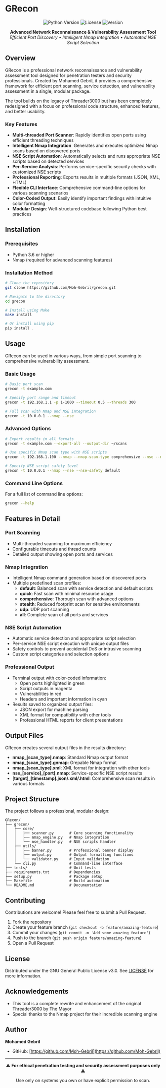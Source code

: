 # GRecon

<div align="center">
  <img src="https://img.shields.io/badge/Python-3.6+-blue.svg" alt="Python Version">
  <img src="https://img.shields.io/badge/License-GPL%20v3-orange.svg" alt="License">
  <img src="https://img.shields.io/badge/Version-1.0.0-green.svg" alt="Version">
</div>

<p align="center">
  <b>Advanced Network Reconnaissance & Vulnerability Assessment Tool</b><br>
  <i>Efficient Port Discovery • Intelligent Nmap Integration • Automated NSE Script Selection</i>
</p>

## Overview

GRecon is a professional network reconnaissance and vulnerability assessment tool designed for penetration testers and security professionals. Created by Mohamed Gebril, it provides a comprehensive framework for efficient port scanning, service detection, and vulnerability assessment in a single, modular package.

The tool builds on the legacy of Threader3000 but has been completely redesigned with a focus on professional code structure, enhanced features, and better usability.

### Key Features

- **Multi-threaded Port Scanner**: Rapidly identifies open ports using efficient threading techniques
- **Intelligent Nmap Integration**: Generates and executes optimized Nmap scans based on discovered ports
- **NSE Script Automation**: Automatically selects and runs appropriate NSE scripts based on detected services
- **Per-Service Analysis**: Performs service-specific security checks with customized NSE scripts
- **Professional Reporting**: Exports results in multiple formats (JSON, XML, HTML)
- **Flexible CLI Interface**: Comprehensive command-line options for various scanning scenarios
- **Color-Coded Output**: Easily identify important findings with intuitive color formatting
- **Modular Design**: Well-structured codebase following Python best practices

## Installation

### Prerequisites

- Python 3.6 or higher
- Nmap (required for advanced scanning features)

### Installation Method

```bash
# Clone the repository
git clone https://github.com/Moh-Gebril/grecon.git

# Navigate to the directory
cd grecon

# Install using Make
make install

# Or install using pip
pip install .
```

## Usage

GRecon can be used in various ways, from simple port scanning to comprehensive vulnerability assessment.

### Basic Usage

```bash
# Basic port scan
grecon -t example.com

# Specify port range and timeout
grecon -t 192.168.1.1 -p 1-1000 --timeout 0.5 --threads 300

# Full scan with Nmap and NSE integration
grecon -t 10.0.0.1 --nmap --nse
```

### Advanced Options

```bash
# Export results in all formats
grecon -t example.com --export-all --output-dir ~/scans

# Use specific Nmap scan type with NSE scripts
grecon -t 192.168.1.100 --nmap --nmap-scan-type comprehensive --nse --nse-category vuln

# Specify NSE script safety level
grecon -t 10.0.0.1 --nmap --nse --nse-safety default
```

### Command Line Options

For a full list of command line options:

```bash
grecon --help
```

## Features in Detail

### Port Scanning

- Multi-threaded scanning for maximum efficiency
- Configurable timeouts and thread counts
- Detailed output showing open ports and services

### Nmap Integration

- Intelligent Nmap command generation based on discovered ports
- Multiple predefined scan profiles:
  - **default**: Balanced scan with service detection and default scripts
  - **quick**: Fast scan with minimal resource usage
  - **comprehensive**: Thorough scan with advanced options
  - **stealth**: Reduced footprint scan for sensitive environments
  - **udp**: UDP port scanning
  - **all**: Complete scan of all ports and services

### NSE Script Automation

- Automatic service detection and appropriate script selection
- Per-service NSE script execution with unique output files
- Safety controls to prevent accidental DoS or intrusive scanning
- Custom script categories and selection options

### Professional Output

- Terminal output with color-coded information:
  - Open ports highlighted in green
  - Script outputs in magenta
  - Vulnerabilities in red
  - Headers and important information in cyan
- Results saved to organized output files:
  - JSON export for machine parsing
  - XML format for compatibility with other tools
  - Professional HTML reports for client presentations

## Output Files

GRecon creates several output files in the results directory:

- **nmap_[scan_type].nmap**: Standard Nmap output format
- **nmap_[scan_type].gnmap**: Grepable Nmap format
- **nmap_[scan_type].xml**: XML format for integration with other tools
- **nse_[service]_[port].nmap**: Service-specific NSE script results
- **[target]_[timestamp].json/.xml/.html**: Comprehensive scan results in various formats

## Project Structure

The project follows a professional, modular design:

```
GRecon/
├── grecon/
│   ├── core/
│   │   ├── scanner.py       # Core scanning functionality
│   │   ├── nmap_engine.py   # Nmap integration
│   │   └── nse_handler.py   # NSE scripts handler
│   ├── utils/
│   │   ├── banner.py        # Professional banner display
│   │   ├── output.py        # Output formatting functions
│   │   └── validator.py     # Input validation
│   └── cli.py               # Command-line interface
├── tests/                   # Unit tests
├── requirements.txt         # Dependencies
├── setup.py                 # Package setup
├── Makefile                 # Build automation
└── README.md                # Documentation
```

## Contributing

Contributions are welcome! Please feel free to submit a Pull Request.

1. Fork the repository
2. Create your feature branch (`git checkout -b feature/amazing-feature`)
3. Commit your changes (`git commit -m 'Add some amazing feature'`)
4. Push to the branch (`git push origin feature/amazing-feature`)
5. Open a Pull Request

## License

Distributed under the GNU General Public License v3.0. See [LICENSE](LICENSE) for more information.

## Acknowledgements

- This tool is a complete rewrite and enhancement of the original Threader3000 by The Mayor
- Special thanks to the Nmap project for their incredible scanning engine

## Author

**Mohamed Gebril**

- GitHub: [https://github.com/Moh-Gebril](https://github.com/Moh-Gebril)

---

<div align="center">
  <p>⚠️ <b>For ethical penetration testing and security assessment purposes only</b> ⚠️</p>
  <p>Use only on systems you own or have explicit permission to scan.</p>
</div>
